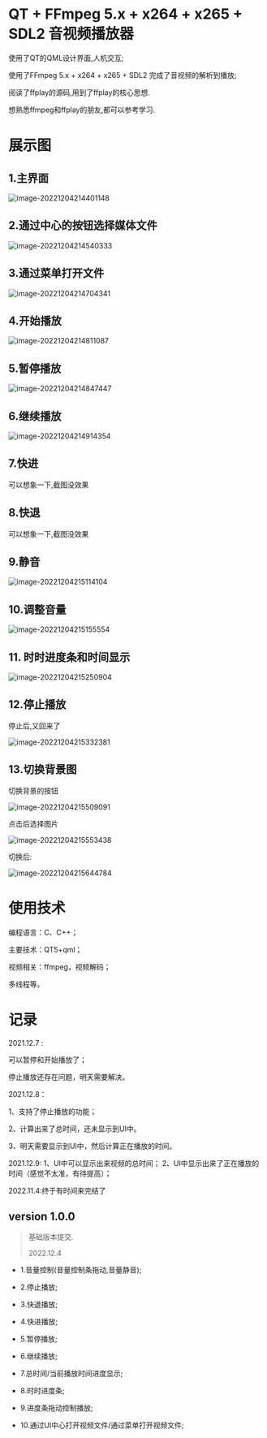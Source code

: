 # QT + FFmpeg 5.x + x264 + x265 + SDL2 音视频播放器



使用了QT的QML设计界面,人机交互;



使用了FFmpeg 5.x  + x264 + x265 + SDL2 完成了音视频的解析到播放;



阅读了ffplay的源码,用到了ffplay的核心思想.



想熟悉ffmpeg和ffplay的朋友,都可以参考学习.





# 展示图



## 1.主界面



![image-20221204214401148](doc/images/image-20221204214401148.png)





## 2.通过中心的按钮选择媒体文件



![image-20221204214540333](doc/images/image-20221204214540333.png)



## 3.通过菜单打开文件



![image-20221204214704341](doc/images/image-20221204214704341.png)





## 4.开始播放



![image-20221204214811087](doc/images/image-20221204214811087.png)





## 5.暂停播放



![image-20221204214847447](doc/images/image-20221204214847447.png)





## 6.继续播放



![image-20221204214914354](doc/images/image-20221204214914354.png)



## 7.快进

可以想象一下,截图没效果

## 8.快退

可以想象一下,截图没效果



## 9.静音



![image-20221204215114104](doc/images/image-20221204215114104.png)



## 10.调整音量



![image-20221204215155554](doc/images/image-20221204215155554.png)





## 11. 时时进度条和时间显示



![image-20221204215250904](doc/images/image-20221204215250904.png)





## 12.停止播放



停止后,又回来了



![image-20221204215332381](doc/images/image-20221204215332381.png)



## 13.切换背景图



切换背景的按钮

![image-20221204215509091](doc/images/image-20221204215509091.png)



点击后选择图片

![image-20221204215553438](doc/images/image-20221204215553438.png)



切换后:



![image-20221204215644784](doc/images/image-20221204215644784.png)





# 使用技术

编程语言：C、C++；

主要技术：QT5+qml；

视频相关：ffmpeg，视频解码；

多线程等。

# 记录

2021.12.7 :

可以暂停和开始播放了；

停止播放还存在问题，明天需要解决。

2021.12.8：

1、支持了停止播放的功能；

2、计算出来了总时间，还未显示到UI中。

3、明天需要显示到UI中，然后计算正在播放的时间。

2021.12.9: 1、UI中可以显示出来视频的总时间； 2、UI中显示出来了正在播放的时间（感觉不太准，有待提高）；



2022.11.4:终于有时间来完结了

## version 1.0.0

> 基础版本提交.
>
> 2022.12.4

+ 1.音量控制(音量控制条拖动,音量静音);

+ 2.停止播放;
+ 3.快退播放;
+ 4.快进播放;
+ 5.暂停播放;
+ 6.继续播放;
+ 7.总时间/当前播放时间进度显示;
+ 8.时时进度条;
+ 9.进度条拖动控制播放;
+ 10.通过UI中心打开视频文件/通过菜单打开视频文件;
